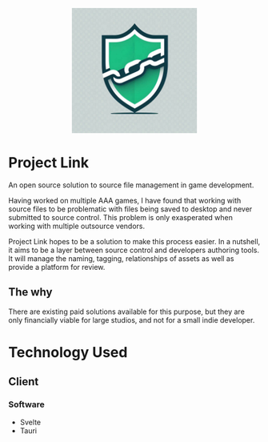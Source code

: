 <p align="center">
    <img width="250" height="250" src="/assets/readme/Sheild.jpeg" alt="EchoDB Logo">
</p>

# Project Link

An open source solution to source file management in game development.

Having worked on multiple AAA games, I have found that working with source files to be problematic with files being saved to desktop and never submitted to source control. This problem is only exasperated when working with multiple outsource vendors.

Project Link hopes to be a solution to make this process easier. In a nutshell, it aims to be a layer between source control and developers authoring tools. It will manage the naming, tagging, relationships of assets as well as provide a platform for review.

## The why

There are existing paid solutions available for this purpose, but they are only financially viable for large studios, and not for a small indie developer.

# Technology Used

## Client

### Software

- Svelte
- Tauri
